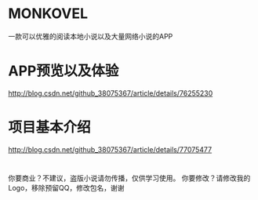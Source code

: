 # MONKOVEL
一款可以优雅的阅读本地小说以及大量网络小说的APP
# APP预览以及体验
http://blog.csdn.net/github_38075367/article/details/76255230
# 项目基本介绍
http://blog.csdn.net/github_38075367/article/details/77075477
#
你要商业？不建议，盗版小说请勿传播，仅供学习使用。
你要修改？请修改我的Logo，移除预留QQ，修改包名，谢谢
